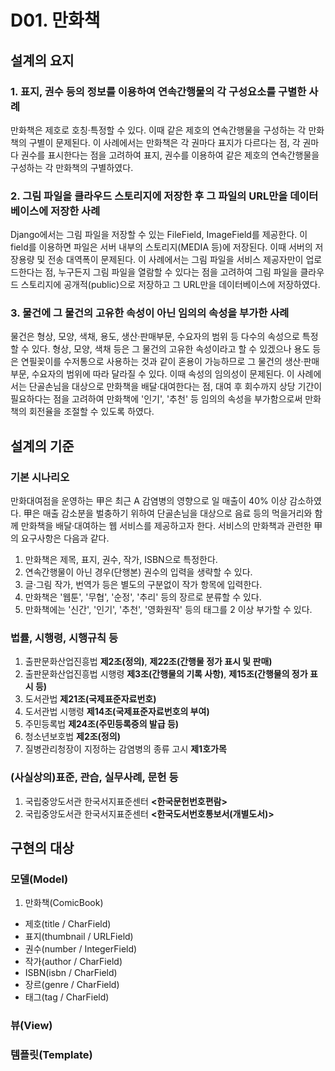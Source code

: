 # D01. 만화책
## 설계의 요지
### 1. 표지, 권수 등의 정보를 이용하여 연속간행물의 각 구성요소를 구별한 사례
만화책은 제호로 호칭·특정할 수 있다. 이때 같은 제호의 연속간행물을 구성하는 각 만화책의 구별이 문제된다. 이 사례에서는 만화책은 각 권마다 표지가 다르다는 점, 각 권마다 권수를 표시한다는 점을 고려하여 표지, 권수를 이용하여 같은 제호의 연속간행물을 구성하는 각 만화책의 구별하였다.

### 2. 그림 파일을 클라우드 스토리지에 저장한 후 그 파일의 URL만을 데이터베이스에 저장한 사례
Django에서는 그림 파일을 저장할 수 있는 FileField, ImageField를 제공한다. 이 field를 이용하면 파일은 서버 내부의 스토리지(MEDIA 등)에 저장된다. 이때 서버의 저장용량 및 전송 대역폭이 문제된다. 이 사례에서는 그림 파일을 서비스 제공자만이 업로드한다는 점, 누구든지 그림 파일을 열람할 수 있다는 점을 고려하여 그림 파일을 클라우드 스토리지에 공개적(public)으로 저장하고 그 URL만을 데이터베이스에 저장하였다.

### 3. 물건에 그 물건의 고유한 속성이 아닌 임의의 속성을 부가한 사례
물건은 형상, 모양, 색채, 용도, 생산·판매부문, 수요자의 범위 등 다수의 속성으로 특정할 수 있다. 형상, 모양, 색채 등은 그 물건의 고유한 속성이라고 할 수 있겠으나 용도 등은 연필꽂이를 수저통으로 사용하는 것과 같이 혼용이 가능하므로 그 물건의 생산·판매부문, 수요자의 범위에 따라 달라질 수 있다. 이때 속성의 임의성이 문제된다. 이 사례에서는 단골손님을 대상으로 만화책을 배달·대여한다는 점, 대여 후 회수까지 상당 기간이 필요하다는 점을 고려하여 만화책에 '인기', '추천' 등 임의의 속성을 부가함으로써 만화책의 회전율을 조절할 수 있도록 하였다.

## 설계의 기준
### 기본 시나리오
만화대여점을 운영하는 甲은 최근 A 감염병의 영향으로 일 매출이 40% 이상 감소하였다. 甲은 매출 감소분을 벌충하기 위하여 단골손님을 대상으로 음료 등의 먹을거리와 함께 만화책을 배달·대여하는 웹 서비스를 제공하고자 한다. 서비스의 만화책과 관련한 甲의 요구사항은 다음과 같다.
1. 만화책은 제목, 표지, 권수, 작가, ISBN으로 특정한다.
2. 연속간행물이 아닌 경우(단행본) 권수의 입력을 생략할 수 있다.
3. 글·그림 작가, 번역가 등은 별도의 구분없이 작가 항목에 입력한다.
4. 만화책은 '웹툰', '무협', '순정', '추리' 등의 장르로 분류할 수 있다.
5. 만화책에는 '신간', '인기', '추천', '영화원작' 등의 태그를 2 이상 부가할 수 있다.

### 법률, 시행령, 시행규칙 등
1. 출판문화산업진흥법 **제2조(정의)**, **제22조(간행물 정가 표시 및 판매)**
2. 출판문화산업진흥법 시행령 **제3조(간행물의 기록 사항)**, **제15조(간행물의 정가 표시 등)**
3. 도서관법 **제21조(국제표준자료번호)**
4. 도서관법 시행령 **제14조(국제표준자료번호의 부여)**
5. 주민등록법 **제24조(주민등록증의 발급 등)**
6. 청소년보호법 **제2조(정의)**
7. 질병관리청장이 지정하는 감염병의 종류 고시 **제1호가목**

### (사실상의)표준, 관습, 실무사례, 문헌 등
1. 국립중앙도서관 한국서지표준센터 **<한국문헌번호편람>**
2. 국립중앙도서관 한국서지표준센터 **<한국도서번호통보서(개별도서)>**

## 구현의 대상
### 모델(Model)
1. 만화책(ComicBook)
* 제호(title / CharField)
* 표지(thumbnail / URLField)
* 권수(number / IntegerField)
* 작가(author / CharField)
* ISBN(isbn / CharField)
* 장르(genre / CharField)
* 태그(tag / CharField)

### 뷰(View)
### 템플릿(Template)
